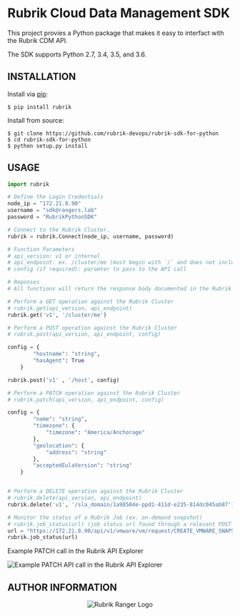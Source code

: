 # Rubrik Cloud Data Management SDK

This project provies a Python package that makes it easy to interfact with the Rubrik CDM API.

The SDK supports Python 2.7, 3.4, 3.5, and 3.6.

## INSTALLATION

Install via [pip](https://pip.pypa.io/en/stable/):

```
$ pip install rubrik
```
Install from source:
```
$ git clone https://github.com/rubrik-devops/rubrik-sdk-for-python
$ cd rubrik-sdk-for-python
$ python setup.py install
```

## USAGE

```python
import rubrik

# Define the Login Credentials
node_ip = "172.21.8.90"
username = "sdk@rangers.lab"
password = "RubrikPythonSDK"

# Connect to the Rubrik Cluster.
rubrik = rubrik.Connect(node_ip, username, password)

# Function Parameters
# api_version: v1 or internal
# api_endpoint: ex. /cluster/me (must begin with `/` and does not include a `/` at the end)
# config (if required): paramter to pass to the API call

# Reponses
# All functions will return the response body documented in the Rubrik API Documentation

# Perform a GET operation against the Rubrik Cluster
# rubrik.get(api_version, api_endpoint) 
rubrik.get('v1', '/cluster/me') 

# Perform a POST operation against the Rubrik Cluster
# rubrik.post(api_version, api_endpoint, config)

config = {
        "hostname": "string",
        "hasAgent": True
    }

rubrik.post('v1' , '/host', config)

# Perform a PATCH operation against the Rubrik Cluster
# rubrik.patch(api_version, api_endpoint, config)

config = {
        "name": "string",
        "timezone": {
            "timezone": "America/Anchorage"
        },
        "geolocation": {
            "address": "string"
        },
        "acceptedEulaVersion": "string"
    }


# Perform a DELETE operation against the Rubrik Cluster
# rubrik.delete(api_version, api_endpoint)
rubrik.delete('v1', '/sla_domain/1a98504e-ppd1-411d-e235-814dc045ab87')

# Monitor the status of a Rubrik Job (ex. on-demand snapshot)
# rubrik.job_status(url) (job status url found through a relevant POST command)
url = "https://172.21.8.90/api/v1/vmware/vm/request/CREATE_VMWARE_SNAPSHOT_1f51a68c-6fe1448-vm-5008_ecd2-4765-49fa-81f2-19ba417:::0"
rubrik.job_status(url)
```

Example PATCH call in the Rubrik API Explorer

![Example PATCH API call in the Rubrik API Explorer](https://user-images.githubusercontent.com/8610203/42196675-dafd8130-7e44-11e8-968e-4896ac0e4b2c.png)

## AUTHOR INFORMATION

<p></p>
<p align="center">
  <img src="https://user-images.githubusercontent.com/8610203/37415009-6f9cf416-2778-11e8-8b56-052a8e41c3c8.png" alt="Rubrik Ranger Logo"/>
</p>